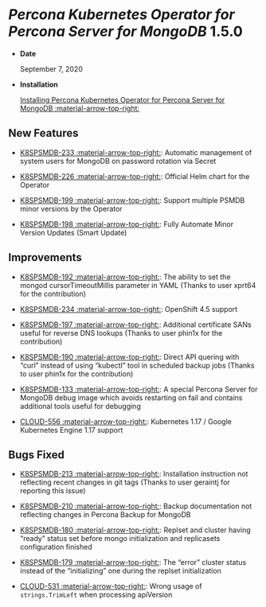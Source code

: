 # *Percona Kubernetes Operator for Percona Server for MongoDB* 1.5.0


* **Date**

    September 7, 2020



* **Installation**

    [Installing Percona Kubernetes Operator for Percona Server for MongoDB :material-arrow-top-right:](https://www.percona.com/doc/kubernetes-operator-for-psmongodb/index.html#installation)


## New Features


* [K8SPSMDB-233 :material-arrow-top-right:](https://jira.percona.com/browse/K8SPSMDB-233): Automatic management of system users for MongoDB on password rotation via Secret


* [K8SPSMDB-226 :material-arrow-top-right:](https://jira.percona.com/browse/K8SPSMDB-226): Official Helm chart for the Operator


* [K8SPSMDB-199 :material-arrow-top-right:](https://jira.percona.com/browse/K8SPSMDB-199): Support multiple PSMDB minor versions by the Operator


* [K8SPSMDB-198 :material-arrow-top-right:](https://jira.percona.com/browse/K8SPSMDB-198): Fully Automate Minor Version Updates (Smart Update)

## Improvements


* [K8SPSMDB-192 :material-arrow-top-right:](https://jira.percona.com/browse/K8SPSMDB-192): The ability to set the mongod cursorTimeoutMillis parameter in YAML (Thanks to user xprt64 for the contribution)


* [K8SPSMDB-234 :material-arrow-top-right:](https://jira.percona.com/browse/K8SPSMDB-234): OpenShift 4.5 support


* [K8SPSMDB-197 :material-arrow-top-right:](https://jira.percona.com/browse/K8SPSMDB-197): Additional certificate SANs useful for reverse DNS lookups (Thanks to user phin1x for the contribution)


* [K8SPSMDB-190 :material-arrow-top-right:](https://jira.percona.com/browse/K8SPSMDB-190): Direct API quering with “curl” instead of using “kubectl” tool in scheduled backup jobs (Thanks to user phin1x for the contribution)


* [K8SPSMDB-133 :material-arrow-top-right:](https://jira.percona.com/browse/K8SPSMDB-133): A special Percona Server for MongoDB debug image which avoids restarting on fail and contains additional tools useful for debugging


* [CLOUD-556 :material-arrow-top-right:](https://jira.percona.com/browse/CLOUD-556): Kubernetes 1.17 / Google Kubernetes Engine 1.17 support

## Bugs Fixed


* [K8SPSMDB-213 :material-arrow-top-right:](https://jira.percona.com/browse/K8SPSMDB-213): Installation instruction not reflecting recent changes in git tags (Thanks to user geraintj for reporting this issue)


* [K8SPSMDB-210 :material-arrow-top-right:](https://jira.percona.com/browse/K8SPSMDB-210): Backup documentation not reflecting changes in Percona Backup for MongoDB


* [K8SPSMDB-180 :material-arrow-top-right:](https://jira.percona.com/browse/K8SPSMDB-180): Replset and cluster having “ready” status set before mongo initialization and replicasets configuration finished


* [K8SPSMDB-179 :material-arrow-top-right:](https://jira.percona.com/browse/K8SPSMDB-179): The “error” cluster status instead of the “initializing” one during the replset initialization


* [CLOUD-531 :material-arrow-top-right:](https://jira.percona.com/browse/CLOUD-531): Wrong usage of `strings.TrimLeft` when processing apiVersion
